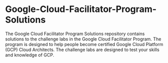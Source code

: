 # Google-Cloud-Facilitator-Program-Solutions
The Google Cloud Facilitator Program Solutions repository contains solutions to the challenge labs in the Google Cloud Facilitator Program. The program is designed to help people become certified Google Cloud Platform (GCP) Cloud Architects. The challenge labs are designed to test your skills and knowledge of GCP.
